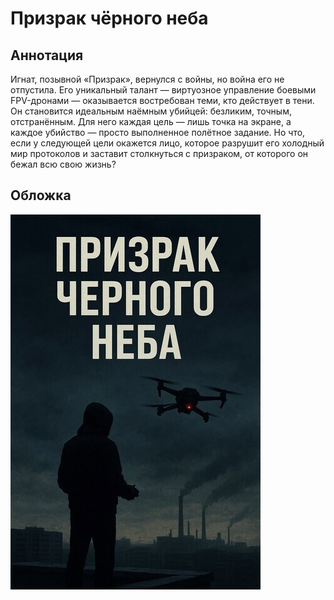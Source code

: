 # Призрак чёрного неба

## Аннотация

Игнат, позывной «Призрак», вернулся с войны, но война его не отпустила. Его уникальный талант — виртуозное управление боевыми FPV-дронами — оказывается востребован теми, кто действует в тени. Он становится идеальным наёмным убийцей: безликим, точным, отстранённым. Для него каждая цель — лишь точка на экране, а каждое убийство — просто выполненное полётное задание. Но что, если у следующей цели окажется лицо, которое разрушит его холодный мир протоколов и заставит столкнуться с призраком, от которого он бежал всю свою жизнь?

## Обложка

![Обложка](cover.jpg)
